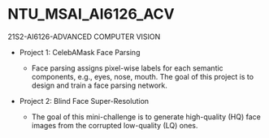 # NTU_MSAI_AI6126_ACV
21S2-AI6126-ADVANCED COMPUTER VISION



- Project 1: CelebAMask Face Parsing
    - Face parsing assigns pixel-wise labels for each semantic components, e.g., eyes, nose, mouth. The goal of this project is to design and train a face parsing network.

- Project 2: Blind Face Super-Resolution
    - The goal of this mini-challenge is to generate high-quality (HQ) face images from the corrupted low-quality (LQ) ones.
